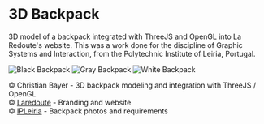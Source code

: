 # 3D Backpack
3D model of a backpack integrated with ThreeJS and OpenGL into La Redoute's website. This was a work done for the discipline of Graphic Systems and Interaction, from the Polytechnic Institute of Leiria, Portugal.

![Black Backpack](https://github.com/christianbayer/3d-backpack/blob/master/blender/Render/black?raw=true)
![Gray Backpack](https://github.com/christianbayer/3d-backpack/blob/master/blender/Render/gray?raw=true)
![White Backpack](https://github.com/christianbayer/3d-backpack/blob/master/blender/Render/white?raw=true)


&copy; Christian Bayer - 3D backpack modeling and integration with ThreeJS / OpenGL  
&copy; [Laredoute](https://www.laredoute.com/) - Branding and website  
&copy; [IPLeiria](https://www.ipleiria.pt/) - Backpack photos and requirements  

